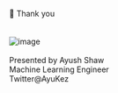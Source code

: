 🌟 Thank you <br>
<br>
<br>
![image](https://pbs.twimg.com/profile_images/1081452001299492864/KXk5KG7e_400x400.jpg)<br>
<br>
Presented by Ayush Shaw<br>
Machine Learning Engineer<br>
Twitter<subtitle>@AyuKez</subtitle>